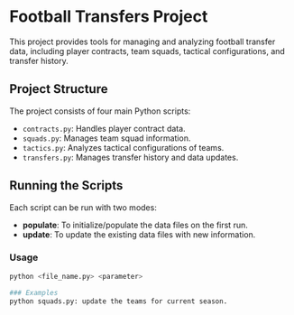 # Football Transfers Project

This project provides tools for managing and analyzing football transfer data, including player contracts, team squads, tactical configurations, and transfer history.

## Project Structure

The project consists of four main Python scripts:

- `contracts.py`: Handles player contract data.
- `squads.py`: Manages team squad information.
- `tactics.py`: Analyzes tactical configurations of teams.
- `transfers.py`: Manages transfer history and data updates.

## Running the Scripts

Each script can be run with two modes:
- **populate**: To initialize/populate the data files on the first run.
- **update**: To update the existing data files with new information.

### Usage

```bash
python <file_name.py> <parameter>

### Examples
python squads.py: update the teams for current season.
```
